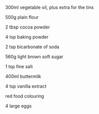 300ml vegetable oil, plus extra for the tins

500g plain flour

2 tbsp cocoa powder

4 tsp baking powder

2 tsp bicarbonate of soda

560g light brown soft sugar

1 tsp fine salt

400ml buttermilk

4 tsp vanilla extract

red food colouring

4 large eggs